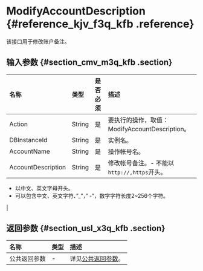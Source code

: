 # ModifyAccountDescription {#reference_kjv_f3q_kfb .reference}

该接口用于修改账户备注。

## 输入参数 {#section_cmv_m3q_kfb .section}

|名称|类型|是否必须|描述|
|:-|:-|:---|:-|
|Action|String|是|要执行的操作，取值：ModifyAccountDescription。|
|DBInstanceId|String|是|实例名。|
|AccountName|String|是|操作帐号名。|
|AccountDescription|String|是|修改帐号备注。-   不能以`http://,https`开头。
-   以中文、英文字母开头。
-   可以包含中文、英文字符、”\_”，” -”，数字字符长度2~256个字符。

|

## 返回参数 {#section_usl_x3q_kfb .section}

|名称|类型|描述|
|:-|:-|:-|
|公共返回参数|-|详见[公共返回参数](intl.zh-CN/API参考/API参考/公共参数.md#)。|

